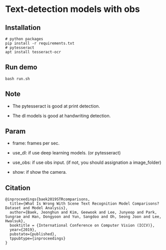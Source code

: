 # Text-detection models with obs
## Installation

```
# python packages
pip install -r requirements.txt
# pytesseract
apt install tesseract-ocr
```
## Run demo
```
bash run.sh
```
## Note
- The pytesseract is good at print detection.

- The dl models is good at handwriting detection.

## Param
- frame: frames per sec.

- use_dl: if use deep learning models. (or pytesseract)

- use_obs: if use obs input. (if not, you should assignation a image_folder)

- show: if show the camera.


## Citation
```
@inproceedings{baek2019STRcomparisons,
  title={What Is Wrong With Scene Text Recognition Model Comparisons? Dataset and Model Analysis},
  author={Baek, Jeonghun and Kim, Geewook and Lee, Junyeop and Park, Sungrae and Han, Dongyoon and Yun, Sangdoo and Oh, Seong Joon and Lee, Hwalsuk},
  booktitle = {International Conference on Computer Vision (ICCV)},
  year={2019},
  pubstate={published},
  tppubtype={inproceedings}
}
```